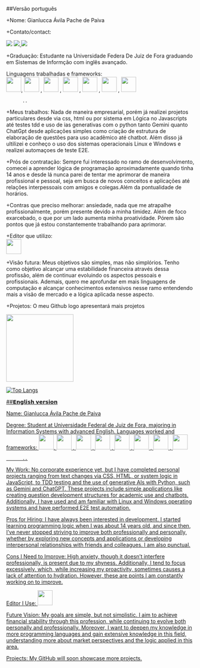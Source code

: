 ##Versão português

+Nome: Gianlucca Ávila Pache de Paiva

+Contato/contact: <div>
<a href="https://instagram.com/Ultrongian" target="_blank"><img loading="lazy" src="https://img.shields.io/badge/-Instagram-%23E4405F?style=for-the-badge&logo=instagram&logoColor=white" target="_blank"></a>
<a href="mailto:gianluccapaiva@gmail.com" target="_blank">
    <img loading="lazy" src="https://img.shields.io/badge/Gmail-D14836?style=for-the-badge&logo=gmail&logoColor=white">
</a>
<a href="https://www.linkedin.com/public-profile/settings?trk=d_flagship3_profile_self_view_public_profile" target="_blank"><img loading="lazy" src="https://img.shields.io/badge/-LinkedIn-%230077B5?style=for-the-badge&logo=linkedin&logoColor=white" target="_blank"></a>   
</div>


+Graduação: Estudante na Universidade Federa De Juiz de Fora graduando em Sistemas de Informção com inglês avançado.

Linguagens trabalhadas e frameworks:        
            <img src="https://cdn.jsdelivr.net/gh/devicons/devicon@latest/icons/python/python-original.svg" width="40" height="40" />,
            <img src="https://cdn.jsdelivr.net/gh/devicons/devicon@latest/icons/cplusplus/cplusplus-original.svg"  width="40" height="40" />
          , 
            <img src="https://cdn.jsdelivr.net/gh/devicons/devicon@latest/icons/html5/html5-original.svg"  width="40" height="40" />
          , 
            <img src="https://cdn.jsdelivr.net/gh/devicons/devicon@latest/icons/css3/css3-original.svg"  width="40" height="40"/>
          , 
            <img src="https://cdn.jsdelivr.net/gh/devicons/devicon@latest/icons/javascript/javascript-original.svg"   width="40" height="40"/>
        ,
        <img src="https://cdn.jsdelivr.net/gh/devicons/devicon@latest/icons/linux/linux-original.svg"   width="40" height="40"/>
        ,
        <img src="https://cdn.jsdelivr.net/gh/devicons/devicon@latest/icons/java/java-original.svg" width="40" height="40"/>
          
          ..

+Meus trabalhos: Nada de maneira empresarial, porém já realizei projetos particulares desde via css, html ou por sistema em Lógica no Javascripts até testes tdd e uso de ias generativas com o python tanto Gemini quanto ChatGpt desde aplicações simples como criação de estrutura de elaboração de questões para uso acadêmico até chatbot. Além disso já ultilizei e conheço o uso dos sistemas operacionais Linux e Windows e realizei automaçoes de teste E2E.

+Prós de contratação: Sempre fui interessado no ramo de desenvolvimento, comecei a aprender lógica de programação aproximadamente quando tinha 14 anos e desde lá nunca parei de tentar me aprimorar de maneira profissional e pessoal, seja em busca de novos conceitos e aplicações até relações interpessoais com amigos e colegas.Além da pontualidade de horários.

+Contras que preciso melhorar: ansiedade, nada que me atrapalhe profissionalmente, porém presente devido a minha timidez. Além de foco exarcebado, o que por um lado aumenta minha proatividade. Pórem são pontos que já estou constantemente trabalhando para aprimorar.

+Editor que utilizo:    
        <img src="https://cdn.jsdelivr.net/gh/devicons/devicon@latest/icons/vscode/vscode-original.svg" width="40" height="40"/>

+Visão futura: Meus objetivos são simples, mas não simplórios. Tenho como objetivo alcançar uma estabilidade financeira através dessa profissão, além de continuar evoluindo os aspectos pessoais e profissionais. Ademais, quero me aprofundar em mais linguagens de computação e alcançar conhecimentos extensivos nesse ramo entendendo mais a visão de mercado e a lógica aplicada nesse aspecto.

+Projetos: O meu Github logo apresentará mais projetos

<div>
<a href="https://github.com/GianluccaPaiva">
<img loading="lazy" height="180em" src="https://github-readme-stats.vercel.app/api?username=GianluccaPaiva&show_icons=true&theme=dracula&include_all_commits=true&count_private=true"/>
</div>

![Top Langs](https://github-readme-stats.vercel.app/api/top-langs/?username=GianluccaPaiva&layout=compact&theme=tokyonigh)

  
##𝗘𝗻𝗴𝗹𝗶𝘀𝗵 𝘃𝗲𝗿𝘀𝗶𝗼𝗻

Name: Gianlucca Ávila Pache de Paiva

Degree: Student at Universidade Federal de Juiz de Fora, majoring in Information Systems with advanced English.
Languages worked and frameworks: 
<img src="https://cdn.jsdelivr.net/gh/devicons/devicon@latest/icons/python/python-original.svg" width="40" height="40" />,
            <img src="https://cdn.jsdelivr.net/gh/devicons/devicon@latest/icons/cplusplus/cplusplus-original.svg"  width="40" height="40" />
          , 
            <img src="https://cdn.jsdelivr.net/gh/devicons/devicon@latest/icons/html5/html5-original.svg"  width="40" height="40" />
          , 
            <img src="https://cdn.jsdelivr.net/gh/devicons/devicon@latest/icons/css3/css3-original.svg"  width="40" height="40"/>
          , 
            <img src="https://cdn.jsdelivr.net/gh/devicons/devicon@latest/icons/javascript/javascript-original.svg"   width="40" height="40"/>
            ,
            <img src="https://cdn.jsdelivr.net/gh/devicons/devicon@latest/icons/linux/linux-original.svg"   width="40" height="40"/>
            ,
            <img src="https://cdn.jsdelivr.net/gh/devicons/devicon@latest/icons/vitejs/vitejs-original.svg" width="40" height="40" />
            ,
            <img src="https://cdn.jsdelivr.net/gh/devicons/devicon@latest/icons/git/git-original.svg" width="40" height="40" />
          
          
          ..


My Work: No corporate experience yet, but I have completed personal projects ranging from text changes via CSS, HTML, or system logic in JavaScript, to TDD testing and the use of generative AIs with Python, such as Gemini and ChatGPT. These projects include simple applications like creating question development structures for academic use and chatbots. Additionally, I have used and am familiar with Linux and Windows operating systems and have performed E2E test automation.

Pros for Hiring: I have always been interested in development. I started learning programming logic when I was about 14 years old, and since then, I’ve never stopped striving to improve both professionally and personally, whether by exploring new concepts and applications or developing interpersonal relationships with friends and colleagues. I am also punctual.

Cons I Need to Improve: High anxiety, though it doesn’t interfere professionally, is present due to my shyness. Additionally, I tend to focus excessively, which, while increasing my proactivity, sometimes causes a lack of attention to hydration. However, these are points I am constantly working on to improve.

Editor I Use: 
            <img src="https://cdn.jsdelivr.net/gh/devicons/devicon@latest/icons/vscode/vscode-original.svg" width="40" height="40"/>
          

Future Vision: My goals are simple, but not simplistic. I aim to achieve financial stability through this profession, while continuing to evolve both personally and professionally. Moreover, I want to deepen my knowledge in more programming languages and gain extensive knowledge in this field, understanding more about market perspectives and the logic applied in this area.

Projects: My GitHub will soon showcase more projects.
